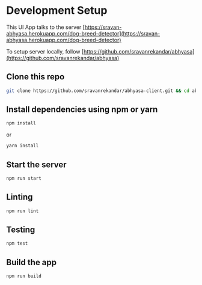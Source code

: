 # Development Setup

This UI App talks to the server [https://sravan-abhyasa.herokuapp.com/dog-breed-detector](https://sravan-abhyasa.herokuapp.com/dog-breed-detector)

To setup server locally, follow [https://github.com/sravanrekandar/abhyasa](https://github.com/sravanrekandar/abhyasa)

## Clone this repo

  ```bash
  git clone https://github.com/sravanrekandar/abhyasa-client.git && cd abhyasa-client
  ```

## Install dependencies using npm or yarn

```bash
npm install
```

or

```bash
yarn install
```

## Start the server

```bash
npm run start
```

## Linting

```bash
npm run lint
```

## Testing

```bash
npm test
```

## Build the app

```bash
npm run build
```
